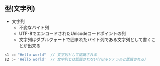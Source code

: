 
## 型(文字列)

* 文字列
  * 不変なバイト列
  * UTF-8でエンコードされたUnicodeコードポイントの列
  * 文字列はダブルクォートで囲まれたバイト列である文字列として書くことが出来る

```go
s1 := "Hello world"  // 文字列として認識される
s2 := 'Hello world'  // 文字列とは認識されない(runeリテラルと認識される)
```
